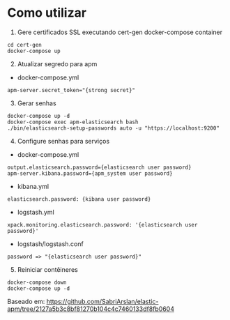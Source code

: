 # Como utilizar
1. Gere certificados SSL executando cert-gen docker-compose container
```
cd cert-gen
docker-compose up
```
2. Atualizar segredo para apm 
- docker-compose.yml
```
apm-server.secret_token="{strong secret}"
```
3. Gerar senhas 
```
docker-compose up -d
docker-compose exec apm-elasticsearch bash
./bin/elasticsearch-setup-passwords auto -u "https://localhost:9200"
```
4. Configure senhas para serviços 
- docker-compose.yml
```
output.elasticsearch.password={elasticsearch user password}
apm-server.kibana.password={apm_system user password}
```
- kibana.yml
```
elasticsearch.password: {kibana user password}
```
- logstash.yml
```
xpack.monitoring.elasticsearch.password: '{elasticsearch user password}'
```
- logstash/logstash.conf
```
password => "{elasticsearch user password}"
```
5. Reiniciar contêineres 
```
docker-compose down
docker-compose up -d
```

Baseado em: https://github.com/SabriArslan/elastic-apm/tree/2127a5b3c8bf81270b104c4c7460133df8fb0604